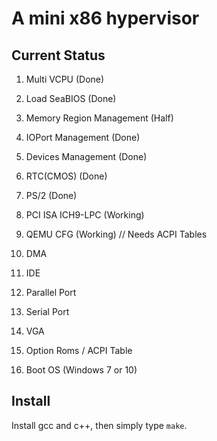 # A mini x86 hypervisor

## Current Status

1. Multi VCPU (Done)
2. Load SeaBIOS (Done)

3. Memory Region Management (Half)
4. IOPort Management (Done)
5. Devices Management (Done)
6. RTC(CMOS) (Done)
7. PS/2 (Done)
8. PCI ISA ICH9-LPC (Working)
9. QEMU CFG (Working) // Needs ACPI Tables
10. DMA
11. IDE 
12. Parallel Port
13. Serial Port
14. VGA
15. Option Roms / ACPI Table
16. Boot OS (Windows 7 or 10) 


## Install

Install gcc and c++, then simply type `make`.

